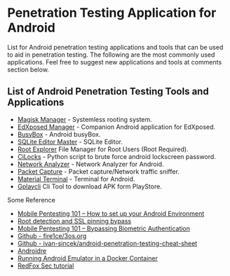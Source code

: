 # Penetration Testing Application for Android

List for Android penetration testing applications and tools that can be used to aid in penetration testing. The following are the most commonly used applications.
Feel free to suggest new applications and tools at comments section below.

## List of Android Penetration Testing Tools and Applications

- [Magisk Manager][magisk-manager-url] - Systemless rooting system.
- [EdXposed Manager][edxposed-manager-url] - Companion Android application for EdXposed.
- [BusyBox][busybox-url] - Android busyBox.
- [SQLite Editor Master][sqlite-editor-url] - SQLite Editor.
- [Root Explorer][root-explorer-url] File Manager for Root Users (Root Required).
- [CiLocks][cilocks-url] - Python script to brute force android lockscreen password.
- [Network Analyzer][network-analyzer-url] - Network Analyzer for Android.
- [Packet Capture][packet-capture-url] - Packet capture/Network traffic sniffer.
- [Material Terminal][material-terminal-url] - Terminal for Android.
- [Gplaycli][gplaycli-url] Cli Tool to download APK form PlayStore.

<!-- appendices -->

[magisk-manager-url]: https://magiskmanager.com/ 'Magisk Manager Official Website'
[edxposed-manager-url]: https://github.com/ElderDrivers/EdXposedManager/releases 'EdXposed Manager Github Page'
[busybox-url]: https://play.google.com/store/apps/details?id=stericson.busybox 'BusyBox Play Store Page'
[sqlite-editor-url]: https://play.google.com/store/apps/details?id=com.dundastech.sqlitemasterlight 'SQLite Editor Play Store Page'
[packet-capture-url]: https://www.apkmirror.com/apk/grey-shirts/packet-capture/packet-capture-1-4-7-release/packet-capture-1-4-7-android-apk-download/ 'Packet Capture APK Mirror'
[cilocks-url]: https://github.com/tegal1337/CiLocks 'CiLocks Github Page'
[network-analyzer-url]: https://play.google.com/store/apps/details?id=net.techet.netanalyzerlite.an 'Network Analyzer Play Store Page'
[root-explorer-url]: https://play.google.com/store/apps/details?id=com.speedsoftware.rootexplorer 'Root Explorer Play Store Page'
[material-terminal-url]: https://play.google.com/store/apps/details?id=yarolegovich.materialterminal&hl=en 'Material Terminal Play Store Page'
[gplaycli-url]: https://github.com/matlink/gplaycli 'Gplaycli Github Page'

<!-- end appendices -->


Some Reference

- [Mobile Pentesting 101 – How to set up your Android Environment][1]
- [Root detection and SSL pinning bypass][2]
- [Mobile Pentesting 101 – Bypassing Biometric Authentication][3]
- [Github - fire1ce/3os.org ][4]
- [Github - ivan-sincek/android-penetration-testing-cheat-sheet][5]
- [Androidre][6]
- [Running Android Emulator in a Docker Container][7]
- [RedFox Sec tutorial][8]


[1]: https://securitycafe.ro/2023/04/03/mobile-pentesting-101-how-to-set-up-your-android-environment/
[2]: https://securitycafe.ro/2022/02/01/root-detection-and-ssl-pinning-bypass/#1-frida
[3]: https://securitycafe.ro/2022/09/05/mobile-pentesting-101-bypassing-biometric-authentication/#intro-to-keystore
[4]: https://github.com/fire1ce/3os.org/blob/main/docs/android
[5]: https://github.com/ivan-sincek/android-penetration-testing-cheat-sheet
[6]: https://github.com/cryptax/androidre/tree/master
[7]: https://medium.com/innovies-club/running-android-emulator-in-a-docker-container-19ecb68e1909
[8]: https://redfoxsec.com/blog/category/mobile/